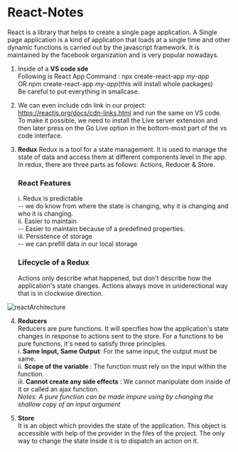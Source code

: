 # React-Notes
React is a library that helps to create a single page application. A Single page application is a kind of application that loads at a single time and other dynamic functions is carried out by the javascript framework. It is maintained by the facebook organization and is very popular nowadays. 

1. Inside of a
   <b> VS code sde</b><br>
   Following is React App Command : npx create-react-app <i>my-app</i><br> OR
   npm create-react-app <i>my-app</i>(this will install whole packages)<br>
   Be careful to put everything in smallcase.
2. We can even include cdn link in our project:
   https://reactjs.org/docs/cdn-links.html and run the same on VS code. </br>
   To make it possible, we need to install the Live server extension and then later press on the Go Live option in the bottom-most part of the vs code interface. 
3. <b>Redux</b>
   Redux is a tool for a state management. It is used to manage the state of data and access them at different components level in the app. In redux, there are three parts as follows: Actions, Reducer & Store.<br>
   <h3>React Features</h3>
   i. Redux is predictable<br>
         -- we do know from where the state is changing, why it is changing and who it is changing.<br>
   ii. Easier to maintain<br>
        -- Easier to maintain because of a predefined properties.<br>
   iii. Persistence of storage <br>
       -- we can prefill data in our local storage<br>
       
   <h3>Lifecycle of a Redux</h3>   
   <p>Actions only describe what happened, but don't describe how the application's state changes. Actions always move in uniderectional way that is in clockwise direction. <p>
   

![reactArchitecture](https://user-images.githubusercontent.com/96413187/198951659-9a73bceb-d901-42d1-b518-ac6659cc4e38.png)

   4. <b>Reducers</b><br/>
      Reducers are pure functions. It will specifies how the application's state changes in response to actions sent to the store. For a functions to be pure functions, it's need to satisfy three principles.<br/>
   i.<b> Same Input, Same Output</b>: For the same input, the output must be same.<br/>
   ii.<b> Scope of the variable </b>: The function must rely on the input within the function.<br/>
   iii.<b> Cannot create any side effects</b> :  We cannot manipulate dom inside of it or called an ajax function.<br/>
   <i>Notes: A pure function can be made impure using by changing the shallow copy of an input argument</i><br/>

   5. <b>Store</b><br/>
    It is an object which provides the state of the application. This object is accessible with help of the provider in the files of the project. The only way to change the state inside it is to dispatch an action on it.<br/>
   
